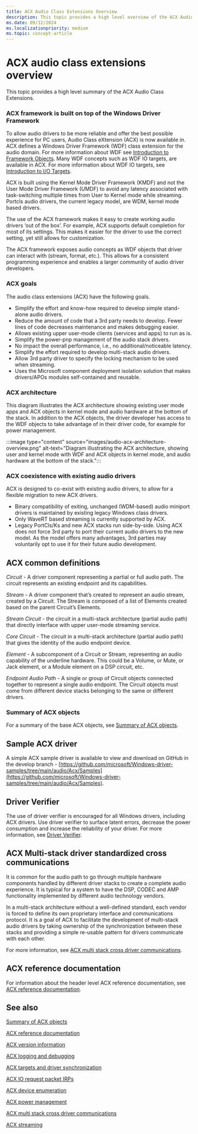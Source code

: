 ```yaml
---
title: ACX Audio Class Extensions Overview
description: This topic provides a high level overview of the ACX Audio Class Extensions.
ms.date: 09/12/2024
ms.localizationpriority: medium
ms.topic: concept-article
---
```


# ACX audio class extensions overview

This topic provides a high level summary of the ACX Audio Class Extensions.

### ACX framework is built on top of the Windows Driver Framework

To allow audio drivers to be more reliable and offer the best possible experience for PC users, Audio Class eXtension (ACX) is now available in. ACX defines a Windows Driver Framework (WDF) class extension for the audio domain. For more information about WDF see [Introduction to Framework Objects](../wdf/introduction-to-framework-objects.md). Many WDF concepts such as WDF IO targets, are available in ACX. For more information about WDF IO targets, see [Introduction to I/O Targets](../wdf/introduction-to-i-o-targets.md).

ACX is built using the Kernel Mode Driver Framework (KMDF) and not the User Mode Driver Framework (UMDF) to avoid any latency associated with task-switching multiple times from User to Kernel mode while streaming. Portcls audio drivers, the current legacy model, are WDM, kernel mode based drivers.

The use of the ACX framework makes it easy to create working audio drivers ‘out of the box’. For example, ACX  supports default completion for most of its settings. This makes it easier for the driver to use the correct setting, yet still allows for customization.

The ACX framework exposes audio concepts as WDF objects that driver can interact with (stream, format, etc.). This allows for a consistent programming experience and enables a larger community of audio driver developers.

### ACX goals

The audio class extensions (ACX) have the following goals.

- Simplify the effort and know-how required to develop simple stand-alone audio drivers.
- Reduce the amount of code that a 3rd party needs to develop. Fewer lines of code decreases maintenance and makes debugging easier.
- Allows existing upper user-mode clients (services and apps) to run as is.
- Simplify the power-pnp management of the audio stack drivers.
- No impact the overall performance, i.e., no additional/noticeable latency.
- Simplify the effort required to develop multi-stack audio drivers.
- Allow 3rd party driver to specify the locking mechanism to be used when streaming.
- Uses the Microsoft component deployment isolation solution that makes drivers/APOs modules self-contained and reusable.

### ACX architecture

This diagram illustrates the ACX architecture showing existing user mode apps and ACX objects in kernel mode and audio hardware at the bottom of the stack. In addition to the ACX objects, the driver developer has access to the WDF objects to take advantage of in their driver code, for example for power management.

:::image type="content" source="images/audio-acx-architecture-overview.png" alt-text="Diagram illustrating the ACX architecture, showing user and kernel mode with WDF and ACX objects in kernel mode, and audio hardware at the bottom of the stack.":::

### ACX coexistence with existing audio drivers

ACX is designed to co-exist with existing audio drivers, to allow for a flexible migration to new ACX drivers.

- Binary compatibility of exiting, unchanged (WDM-based) audio miniport drivers is maintained by existing legacy Windows class drivers. 
- Only WaveRT based streaming is currently supported by ACX.
- Legacy PortCls/Ks and new ACX stacks run side-by-side. Using ACX does not force 3rd party to port their current audio drivers to the new model. As the model offers many advantages, 3rd parties may voluntarily opt to use it for their future audio development.

## ACX common definitions

*Circuit* - A driver component representing a partial or full audio path. The circuit represents an existing endpoint and its capabilities.

*Stream* -  A driver component that’s created to represent an audio stream, created by a Circuit. The Stream is composed of a list of Elements created based on the parent Circuit’s Elements.  

*Stream Circuit* - the circuit in a multi-stack architecture (partial audio path) that directly interface with upper user-mode streaming service.

*Core Circuit* - The circuit in a multi-stack architecture (partial audio path) that gives the identity of the audio endpoint device.

*Element* - A subcomponent of a Circuit or Stream, representing an audio capability of the underline hardware. This could be a Volume, or Mute, or Jack element, or a Module element on a DSP circuit, etc.

*Endpoint Audio Path* - A single or group of Circuit objects connected together to represent a single audio endpoint. The Circuit objects must come from different device stacks belonging to the same or different drivers.

### Summary of ACX objects

For a summary of the base ACX objects, see [Summary of ACX objects](acx-summary-of-objects.md).

## Sample ACX driver

A simple ACX sample driver is available to view and download on GitHub in the develop branch - [https://github.com/microsoft/Windows-driver-samples/tree/main/audio/Acx/Samples](https://github.com/microsoft/Windows-driver-samples/tree/main/audio/Acx/Samples).

## Driver Verifier

The use of driver verifier is encouraged for all Windows drivers, including ACX drivers. Use driver verifier to surface latent errors, decrease the power consumption and increase the reliability of your driver. For more information, see [Driver Verifier](../devtest/driver-verifier.md).

## ACX Multi-stack driver standardized cross communications

It is common for the audio path to go through multiple hardware components handled by different driver stacks to create a complete audio experience.  It is typical for a system to have the DSP, CODEC and AMP functionality implemented by different audio technology vendors.

In a multi-stack architecture without a well-defined standard, each vendor is forced to define its own proprietary interface and communications protocol. It is a goal of ACX to facilitate the development of multi-stack audio drivers by taking ownership of the synchronization between these stacks and providing a simple re-usable pattern for drivers communicate with each other.

For more information, see [ACX multi stack cross driver communications](acx-multi-stack.md).

## ACX reference documentation

For information about the header level ACX reference documentation, see [ACX reference documentation](acx-reference.md).

## See also

[Summary of ACX objects](acx-summary-of-objects.md)

[ACX reference documentation](acx-reference.md)

[ACX version information](acx-version-overview.md)

[ACX logging and debugging](acx-logging-and-debugging.md)

[ACX targets and driver synchronization](acx-targets.md)

[ACX IO request packet IRPs](acx-irps.md)

[ACX device enumeration](acx-device-enumeration.md)

[ACX power management](acx-power-management.md)

[ACX multi stack cross driver communications](acx-multi-stack.md)

[ACX streaming](acx-streaming.md)
